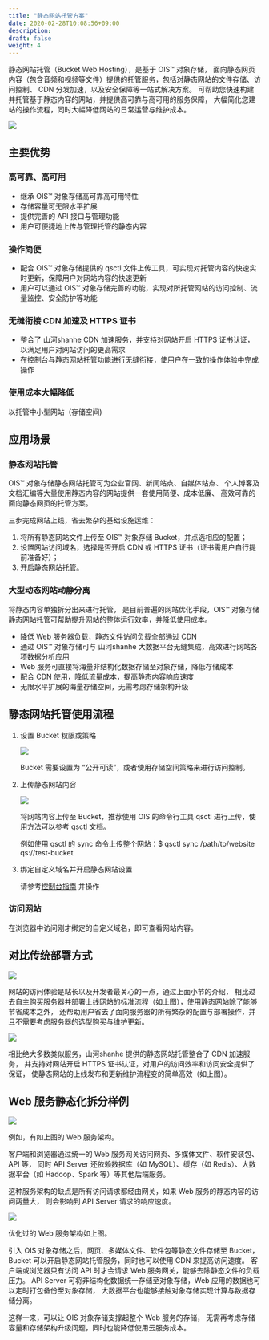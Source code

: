 ```yaml
---
title: "静态网站托管方案"
date: 2020-02-28T10:08:56+09:00
description:
draft: false
weight: 4
---
```



静态网站托管（Bucket Web Hosting），是基于 OIS™ 对象存储， 面向静态网页内容（包含音频和视频等文件）提供的托管服务，包括对静态网站的文件存储、访问控制、 CDN 分发加速，以及安全保障等一站式解决方案。 可帮助您快速构建并托管基于静态内容的网站，并提供高可靠与高可用的服务保障， 大幅简化您建站的操作流程，同时大幅降低网站的日常运营与维护成本。

![](bucket_web_hosting.png)

## 主要优势

### 高可靠、高可用

- 继承 OIS™ 对象存储高可靠高可用特性
- 存储容量可无限水平扩展
- 提供完善的 API 接口与管理功能
- 用户可便捷地上传与管理托管的静态内容

### 操作简便

- 配合 OIS™ 对象存储提供的 qsctl 文件上传工具，可实现对托管内容的快速实时更新，保障用户对网站内容的快速更新
- 用户可以通过 OIS™ 对象存储完善的功能，实现对所托管网站的访问控制、流量监控、安全防护等功能

### 无缝衔接 CDN 加速及 HTTPS 证书

- 整合了 山河shanhe CDN 加速服务，并支持对网站开启 HTTPS 证书认证，以满足用户对网站访问的更高需求
- 在控制台与静态网站托管功能进行无缝衔接，使用户在一致的操作体验中完成操作

### 使用成本大幅降低

以托管中小型网站（存储空间)

## 应用场景

### 静态网站托管

OIS™ 对象存储静态网站托管可为企业官网、新闻站点、自媒体站点、 个人博客及文档汇编等大量使用静态内容的网站提供一套使用简便、成本低廉、 高效可靠的面向静态网页的托管方案。

三步完成网站上线，省去繁杂的基础设施运维：

1. 将所有静态网站文件上传至 OIS™ 对象存储 Bucket，并点选相应的配置；
1. 设置网站访问域名，选择是否开启 CDN 或 HTTPS 证书（证书需用户自行提前准备好）；
1. 开启静态网站托管。

### 大型动态网站动静分离

将静态内容单独拆分出来进行托管， 是目前普遍的网站优化手段，OIS™ 对象存储静态网站托管可帮助提升网站的整体运行效率，并降低使用成本。

- 降低 Web 服务器负载，静态文件访问负载全部通过 CDN
- 通过 OIS™ 对象存储可与 山河shanhe 大数据平台无缝集成，高效进行网站各项数据分析应用
- Web 服务可直接将海量非结构化数据存储至对象存储，降低存储成本
- 配合 CDN 使用，降低流量成本，提高静态内容响应速度
- 无限水平扩展的海量存储空间，无需考虑存储架构升级

## 静态网站托管使用流程

1. 设置 Bucket 权限或策略

	![](bucket_web_hosting_example_3.gif)

	Bucket 需要设置为 “公开可读”，或者使用存储空间策略来进行访问控制。

2. 上传静态网站内容

	![](bucket_web_hosting_example_4.gif)

	将网站内容上传至 Bucket，推荐使用 OIS 的命令行工具 qsctl 进行上传，使用方法可以参考 qsctl 文档。

	例如使用 qsctl 的 sync 命令上传整个网站：$ qsctl sync /path/to/website qs://test-bucket

3. 绑定自定义域名并开启静态网站设置

	请参考[控制台指南](/storage/object-storage/beat-practices/web_hosting) 并操作

### 访问网站

在浏览器中访问刚才绑定的自定义域名，即可查看网站内容。

## 对比传统部署方式

![](bucket_web_hosting_traditional.png)

网站的访问体验是站长以及开发者最关心的一点，通过上面小节的介绍， 相比过去自主购买服务器并部署上线网站的标准流程（如上图），使用静态网站除了能够节省成本之外， 还帮助用户省去了面向服务器的所有繁杂的配置与部署操作，并且不需要考虑服务器的选型购买与维护更新。

![](bucket_web_hosting_improved.png)

相比绝大多数类似服务，山河shanhe 提供的静态网站托管整合了 CDN 加速服务， 并支持对网站开启 HTTPS 证书认证，对用户的访问效率和访问安全提供了保证， 使静态网站的上线发布和更新维护流程变的简单高效（如上图）。

## Web 服务静态化拆分样例

![](bucket_web_hosting_static_1.png)

例如，有如上图的 Web 服务架构。

客户端和浏览器通过统一的 Web 服务网关访问网页、多媒体文件、软件安装包、API 等， 同时 API Server 还依赖数据库（如 MySQL）、缓存（如 Redis）、大数据平台（如 Hadoop、Spark 等）等其他后端服务。

这种服务架构的缺点是所有访问请求都经由网关，如果 Web 服务的静态内容的访问两量大， 则会影响到 API Server 请求的响应速度。

![](bucket_web_hosting_static_2.png)

优化过的 Web 服务架构如上图。

引入 OIS 对象存储之后，网页、多媒体文件、软件包等静态文件存储至 Bucket， Bucket 可以开启静态网站托管服务，同时也可以使用 CDN 来提高访问速度。 客户端或浏览器只有访问 API 时才会请求 Web 服务网关，能够去除静态文件的负载压力。 API Server 可将非结构化数据统一存储至对象存储，Web 应用的数据也可以定时打包备份至对象存储， 大数据平台也能够接触对象存储实现计算与数据存储分离。

这样一来，可以让 OIS 对象存储支撑起整个 Web 服务的存储， 无需再考虑存储容量和存储架构升级问题，同时也能降低使用云服务成本。



